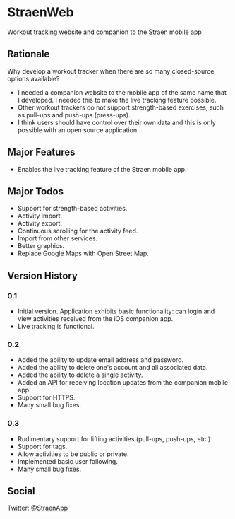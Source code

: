 # StraenWeb
Workout tracking website and companion to the Straen mobile app

## Rationale
Why develop a workout tracker when there are so many closed-source options available?
* I needed a companion website to the mobile app of the same name that I developed. I needed this to make the live tracking feature possible.
* Other workout trackers do not support strength-based exercises, such as pull-ups and push-ups (press-ups).
* I think users should have control over their own data and this is only possible with an open source application.

## Major Features
* Enables the live tracking feature of the Straen mobile app.

## Major Todos
* Support for strength-based activities.
* Activity import.
* Activity export.
* Continuous scrolling for the activity feed.
* Import from other services.
* Better graphics.
* Replace Google Maps with Open Street Map.

## Version History

### 0.1
* Initial version. Application exhibits basic functionality: can login and view activities received from the iOS companion app.
* Live tracking is functional.

### 0.2
* Added the ability to update email address and password.
* Added the ability to delete one's account and all associated data.
* Added the ability to delete a single activity.
* Added an API for receiving location updates from the companion mobile app.
* Support for HTTPS.
* Many small bug fixes.

### 0.3
* Rudimentary support for lifting activities (pull-ups, push-ups, etc.)
* Support for tags.
* Allow activities to be public or private.
* Implemented basic user following.
* Many small bug fixes.


## Social
Twitter: [@StraenApp](https://twitter.com/StraenApp)
